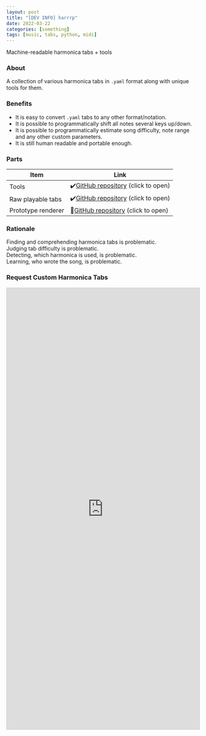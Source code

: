 ```yaml
---
layout: post
title: "[DEV INFO] harrrp"
date: 2022-03-22
categories: [something]
tags: [music, tabs, python, midi]
---
```


Machine-readable harmonica tabs + tools

<!--more-->

### About

A collection of various harmonica tabs in `.yaml` format along with unique tools for them.

### Benefits

- It is easy to convert `.yaml` tabs to any other format/notation.
- It is possible to programmatically shift all notes several keys up/down.
- It is possible to programmatically estimate song difficulty, note range and any other custom parameters.
- It is still human readable and portable enough.

### Parts

| Item | Link |
| --- | --- |
| Tools | ✔️[GitHub repository](https://github.com/gggrv/harrrp_tab_tools) (click to open) |
| Raw playable tabs | ✔️[GitHub repository](https://github.com/gggrv/harrrp_tabs) (click to open) |
| Prototype renderer | 🚧[GitHub repository](https://github.com/gggrv/harrrp_webapp_build) (click to open) |

### Rationale

Finding and comprehending harmonica tabs is problematic.  
Judging tab difficulty is problematic.  
Detecting, which harmonica is used, is problematic.  
Learning, who wrote the song, is problematic.

### Request Custom Harmonica Tabs

<script src="https://static.airtable.com/js/embed/embed_snippet_v1.js"></script><iframe class="airtable-embed airtable-dynamic-height" src="https://airtable.com/embed/app03ufpLxoZTDiCd/shrdQXwUASHGSoYG7?backgroundColor=grayLight" frameborder="0" onmousewheel="" width="100%" height="1153.333333" style="background: transparent; border: 1px solid #ccc;"></iframe>
